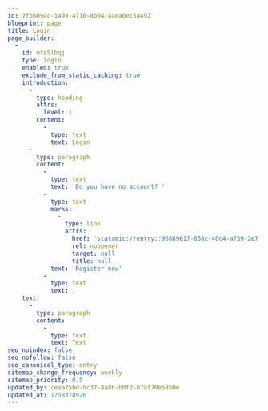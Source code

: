 ```yaml
---
id: 7fb6094c-1499-4710-8b04-aaea0ec5a492
blueprint: page
title: Login
page_builder:
  -
    id: mfs5lbqj
    type: login
    enabled: true
    exclude_from_static_caching: true
    introduction:
      -
        type: heading
        attrs:
          level: 1
        content:
          -
            type: text
            text: Login
      -
        type: paragraph
        content:
          -
            type: text
            text: 'Do you have no account? '
          -
            type: text
            marks:
              -
                type: link
                attrs:
                  href: 'statamic://entry::96869617-658c-40c4-a739-2e7f353a2c04'
                  rel: noopener
                  target: null
                  title: null
            text: 'Register now'
          -
            type: text
            text: .
    text:
      -
        type: paragraph
        content:
          -
            type: text
            text: Text
seo_noindex: false
seo_nofollow: false
seo_canonical_type: entry
sitemap_change_frequency: weekly
sitemap_priority: 0.5
updated_by: ceaa75bd-bc37-4a8b-b0f2-b7af70e58b0e
updated_at: 1758378926
---
```

